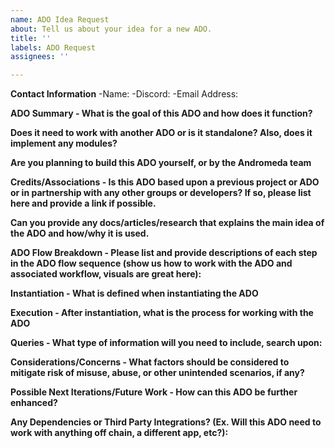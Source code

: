 ```yaml
---
name: ADO Idea Request
about: Tell us about your idea for a new ADO.
title: ''
labels: ADO Request
assignees: ''

---
```


**Contact Information**
-Name:
-Discord:
-Email Address:

**ADO Summary - What is the goal of this ADO and how does it function?**

**Does it need to work with another ADO or is it standalone? Also, does it implement any modules?**

**Are you planning to build this ADO yourself, or by the Andromeda team**

**Credits/Associations - Is this ADO based upon a previous project or ADO or in partnership with any other groups or developers? If so, please list here and provide a link if possible.**

**Can you provide any docs/articles/research that explains the main idea of the ADO and how/why it is used.**

**ADO Flow Breakdown - Please list and provide descriptions of each step in the ADO flow sequence (show us how to work with the ADO and associated workflow, visuals are great here):**

**Instantiation - What is defined when instantiating the ADO**

**Execution - After instantiation, what is the process for working with the ADO**

**Queries - What type of information will you need to include, search upon:**

**Considerations/Concerns - What factors should be considered to mitigate risk of misuse, abuse, or other unintended scenarios, if any?**

**Possible Next Iterations/Future Work - How can this ADO be further enhanced?**

**Any Dependencies or Third Party Integrations? (Ex. Will this ADO need to work with anything off chain, a different app, etc?):**
